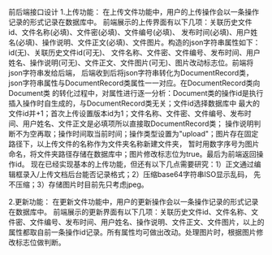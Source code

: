 前后端接口设计
1.上传功能： 在上传文件功能中，用户的上传操作会以一条操作记录的形式记录在数据库中。
前端展示的上传界面有以下几项：关联历史文件id、文件名称(必填)、文件密(必填)、文件编号(必填)、
发布时间(必填)、用户姓名(必填)、操作说明、文件正文(必填)、文件图片。构造的json字符串属性如下：id(无)、关联历史文件id(可无)、
文件名称、文件密、文件编号、发布时间、用户姓名、操作说明(可无)、文件正文、文件图片(可无)、图片改动标志位。前端将json字符串发给后端，
后端收到后将json字符串转化为DocumentRecord类，json字符串属性与DocumentRecord类属性一一对应。在DocumentRecord类向Document类
的转化过程中，对属性进行逐一分析：Document类的操作id是执行插入操作时自生成的，与DocumentRecord类无关；文件id选择数据库中
最大的文件id并+1；首次上传设置版本id为1；文件名称、文件密、文件编号、发布时间、用户姓名、文件正文是必填项所以直接取DocumentRecord类；
操作说明判断不为空再取；操作时间取当前时间；操作类型设置为"upload"；图片存在固定路径下，以上传文件的名称作为文件夹名称新建文件夹，
暂时用数字序号为图片命名，将文件夹路径存储在数据库中；图片修改标志位为true。最后为前端返回操作id。
现在已经实现基本的上传功能，但还有以下几点需要研究：1）正文通过编辑框录入/上传文档后台能否记录格式；2）压缩base64字符串ISO显示乱码，
先不压缩；3）存储图片时目前先只考虑jpeg。

2.更新功能： 在更新文件功能中，用户的更新操作会以一条操作记录的形式记录在数据库中。
前端展示的更新界面有以下几项：关联历史文件id、文件名称、文件密、文件编号、发布时间、用户姓名、操作说明、文件正文、文件图片，以上的
属性都取自前一条操作id记录。所有属性均可做出改动。处理图片时，根据图片修改标志位做判断。